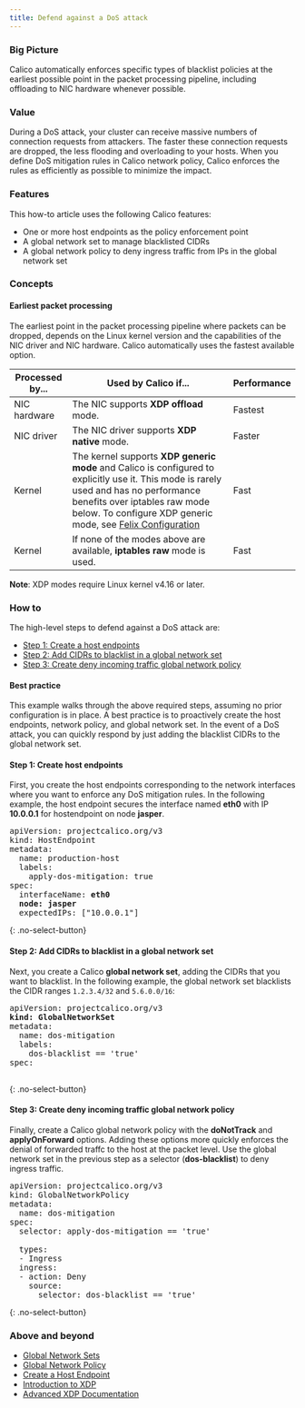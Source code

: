 ```yaml
---
title: Defend against a DoS attack
---
```


### Big Picture

Calico automatically enforces specific types of blacklist policies at the earliest possible point in the packet processing pipeline, including offloading to NIC hardware whenever possible. 

### Value
During a DoS attack, your cluster can receive massive numbers of connection requests from attackers. The faster these connection requests are dropped, the less flooding and overloading to your hosts. When you define DoS mitigation rules in Calico network policy, Calico enforces the rules as efficiently as possible to minimize the impact.

### Features
This how-to article uses the following Calico features:
- One or more host endpoints as the policy enforcement point
- A global network set to manage blacklisted CIDRs
- A global network policy to deny ingress traffic from IPs in the global network set

### Concepts

#### Earliest packet processing
The earliest point in the packet processing pipeline where packets can be dropped, depends on the Linux kernel version and the capabilities of the NIC driver and NIC hardware. Calico automatically uses the fastest available option.

| Processed by... | Used by Calico if...                                         | Performance |
| --------------- | ------------------------------------------------------------ | ----------- |
| NIC hardware    | The NIC supports **XDP offload** mode.                       | Fastest     |
| NIC driver      | The NIC driver supports **XDP native** mode.                 | Faster      |
| Kernel          | The kernel supports **XDP generic mode** and Calico is configured to explicitly use it. This mode is rarely used and has no performance benefits over iptables raw mode below. To configure XDP generic mode, see [Felix Configuration]({{site.baseurl}}/{{page.version}}/reference/calicoctl/resources/felixconfig) | Fast        |
| Kernel          | If none of the modes above are available, **iptables raw** mode is used. | Fast        |

**Note**: XDP modes require Linux kernel v4.16 or later.

### How to

The high-level steps to defend against a DoS attack are:
- [Step 1: Create a host endpoints](#step-1:-create-a-host-endpoints)
- [Step 2: Add CIDRs to blacklist in a global network set](#step-2:-add-cidrs-to-blacklist-in-a-global-network-set)
- [Step 3: Create deny incoming traffic global network policy](#step-3:-create-deny-incoming-traffic-global-network-policy)

#### Best practice
This example walks through the above required steps, assuming no prior configuration is in place. A best practice is to proactively create the host endpoints, network policy, and global network set. In the event of a DoS attack, you can quickly respond by just adding the blacklist CIDRs to the global network set.

#### Step 1: Create host endpoints
First, you create the host endpoints corresponding to the network interfaces where you want to enforce any DoS mitigation rules. In the following example, the host endpoint secures the interface named **eth0** with IP **10.0.0.1** for hostendpoint on node **jasper**.

<pre>
apiVersion: projectcalico.org/v3
kind: HostEndpoint
metadata:
  name: production-host
  labels:
    apply-dos-mitigation: true
spec:
  interfaceName: <b>eth0</b>
  <b>node: jasper</b>
  expectedIPs: ["10.0.0.1"]
</pre>
{: .no-select-button}

#### Step 2: Add CIDRs to blacklist in a global network set
Next, you create a Calico **global network set**, adding the CIDRs that you want to blacklist. In the following example, the global network set blacklists the CIDR ranges `1.2.3.4/32` and `5.6.0.0/16`:

<pre>
apiVersion: projectcalico.org/v3
<b>kind: GlobalNetworkSet</b>
metadata:
  name: dos-mitigation
  labels:
    dos-blacklist == 'true'
spec:
  <b<nets:
  - "1.2.3.4/32"
  - "5.6.0.0/16"</b>
</pre>
{: .no-select-button}

#### Step 3: Create deny incoming traffic global network policy 
Finally, create a Calico global network policy with the **doNotTrack** and **applyOnForward** options. Adding these options more quickly enforces the denial of forwarded traffc to the host at the packet level. Use the global network set in the previous step as a selector (**dos-blacklist**) to deny ingress traffic.

<pre>
apiVersion: projectcalico.org/v3
kind: GlobalNetworkPolicy
metadata:
  name: dos-mitigation
spec:
  selector: apply-dos-mitigation == 'true'
  <b<doNotTrack: true
  applyOnForward: true</b>
  types:
  - Ingress
  ingress:
  - action: Deny
    source:
      selector: dos-blacklist == 'true'
</pre>
{: .no-select-button}

### Above and beyond

- [Global Network Sets](http://reference/calicoctl/resources/globalnetworkset)
- [Global Network Policy](http://reference/calicoctl/resources/globalnetworkpolicy)
- [Create a Host Endpoint](http://reference/calicoctl/resources/hostendpoint/hostendpointdefinition)
- [Introduction to XDP](https://www.iovisor.org/technology/xdp)
- [Advanced XDP Documentation](https://prototype-kernel.readthedocs.io/en/latest/networking/XDP/index.html)
